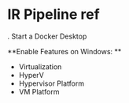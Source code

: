 # IR Pipeline ref
.
Start a Docker Desktop 

**Enable Features on Windows: ** 
- Virtualization
- HyperV
- Hypervisor Platform
- VM Platform

